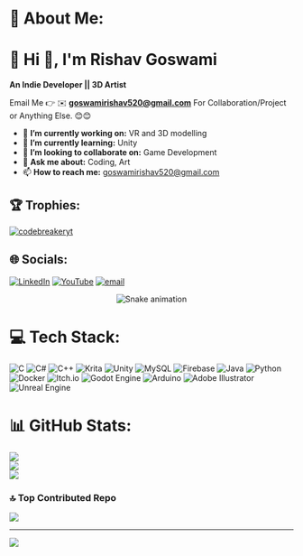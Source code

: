 # 💫 About Me:
# 💫 Hi 👋, I'm Rishav Goswami
**An Indie Developer || 3D Artist**

Email Me 👉 ✉️ **goswamirishav520@gmail.com** For Collaboration/Project or Anything Else. 😊😊

- 🔭 **I’m currently working on:** VR and 3D modelling
- 🌱 **I’m currently learning:** Unity 
- 👯 **I’m looking to collaborate on:** Game Development
- 💬 **Ask me about:** Coding, Art
- 📫 **How to reach me:** goswamirishav520@gmail.com

## 🏆 Trophies:
<p align="left"> <a href="https://github.com/ryo-ma/github-profile-trophy"><img src="https://github-profile-trophy.vercel.app/?username=emberwing-dash" alt="codebreakeryt" /></a> </p>


## 🌐 Socials:
[![LinkedIn](https://img.shields.io/badge/LinkedIn-%230077B5.svg?logo=linkedin&logoColor=white)](https://linkedin.com/in/rishav-goswami-279789354) [![YouTube](https://img.shields.io/badge/YouTube-%23FF0000.svg?logo=YouTube&logoColor=white)](https://youtube.com/@codeBuster-w4w) [![email](https://img.shields.io/badge/Email-D14836?logo=gmail&logoColor=white)](mailto:goswamirishav520@gmail.com) 

<div align="center">
  <img src="https://profile-readme-generator.com/assets/snake.svg" alt="Snake animation" />
</div>

# 💻 Tech Stack:
![C](https://img.shields.io/badge/c-%2300599C.svg?style=for-the-badge&logo=c&logoColor=white) ![C#](https://img.shields.io/badge/c%23-%23239120.svg?style=for-the-badge&logo=csharp&logoColor=white) ![C++](https://img.shields.io/badge/c++-%2300599C.svg?style=for-the-badge&logo=c%2B%2B&logoColor=white) ![Krita](https://img.shields.io/badge/Krita-203759?style=for-the-badge&logo=krita&logoColor=EEF37B) ![Unity](https://img.shields.io/badge/unity-%23000000.svg?style=for-the-badge&logo=unity&logoColor=white) ![MySQL](https://img.shields.io/badge/mysql-4479A1.svg?style=for-the-badge&logo=mysql&logoColor=white) ![Firebase](https://img.shields.io/badge/firebase-%23039BE5.svg?style=for-the-badge&logo=firebase) ![Java](https://img.shields.io/badge/java-%23ED8B00.svg?style=for-the-badge&logo=openjdk&logoColor=white) ![Python](https://img.shields.io/badge/python-3670A0?style=for-the-badge&logo=python&logoColor=ffdd54) ![Docker](https://img.shields.io/badge/docker-%230db7ed.svg?style=for-the-badge&logo=docker&logoColor=white) ![Itch.io](https://img.shields.io/badge/Itch-%23FF0B34.svg?style=for-the-badge&logo=Itch.io&logoColor=white) ![Godot Engine](https://img.shields.io/badge/GODOT-%23FFFFFF.svg?style=for-the-badge&logo=godot-engine) ![Arduino](https://img.shields.io/badge/-Arduino-00979D?style=for-the-badge&logo=Arduino&logoColor=white) ![Adobe Illustrator](https://img.shields.io/badge/adobe%20illustrator-%23FF9A00.svg?style=for-the-badge&logo=adobe%20illustrator&logoColor=white) ![Unreal Engine](https://img.shields.io/badge/unrealengine-%23313131.svg?style=for-the-badge&logo=unrealengine&logoColor=white)
# 📊 GitHub Stats:
![](https://github-readme-stats.vercel.app/api?username=emberwing-dash&theme=dark&hide_border=false&include_all_commits=true&count_private=false)<br/>
![](https://nirzak-streak-stats.vercel.app/?user=emberwing-dash&theme=dark&hide_border=false)<br/>
![](https://github-readme-stats.vercel.app/api/top-langs/?username=emberwing-dash&theme=dark&hide_border=false&include_all_commits=true&count_private=false&layout=compact)



### 🔝 Top Contributed Repo
![](https://github-contributor-stats.vercel.app/api?username=emberwing-dash&limit=5&theme=dark&combine_all_yearly_contributions=true)

---
[![](https://visitcount.itsvg.in/api?id=emberwing-dash&icon=0&color=0)](https://visitcount.itsvg.in)


  
<!-- Proudly created with GPRM ( https://gprm.itsvg.in ) -->
